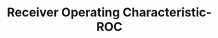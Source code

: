 ---
title: "Receiver Operating Characteristic-ROC"

categories: ['']

tags: ['Receiver', 'Operating', 'Characteristic', 'ROC']

arabic: ['خصائص تشغيل المُستَقبِل']

publishers: ['معجم مصطلحات التعلم الآلي والتعلم العميق وعلم البيانات']

types: "word"

slug: ""
---